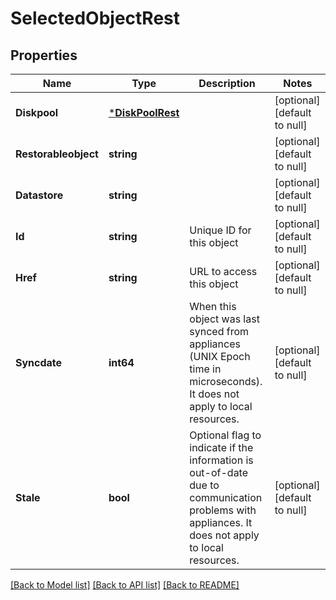 # SelectedObjectRest

## Properties
Name | Type | Description | Notes
------------ | ------------- | ------------- | -------------
**Diskpool** | [***DiskPoolRest**](DiskPoolRest.md) |  | [optional] [default to null]
**Restorableobject** | **string** |  | [optional] [default to null]
**Datastore** | **string** |  | [optional] [default to null]
**Id** | **string** | Unique ID for this object | [optional] [default to null]
**Href** | **string** | URL to access this object | [optional] [default to null]
**Syncdate** | **int64** | When this object was last synced from appliances (UNIX Epoch time in microseconds). It does not apply to local resources. | [optional] [default to null]
**Stale** | **bool** | Optional flag to indicate if the information is out-of-date due to communication problems with appliances. It does not apply to local resources. | [optional] [default to null]

[[Back to Model list]](../README.md#documentation-for-models) [[Back to API list]](../README.md#documentation-for-api-endpoints) [[Back to README]](../README.md)

